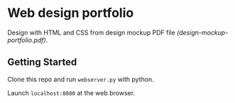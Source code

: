 # Web design portfolio
Design with HTML and CSS from design mockup PDF file *(design-mockup-portfolio.pdf)*.

## Getting Started
Clone this repo and run `webserver.py` with python.

Launch `localhost:8080` at the web browser.